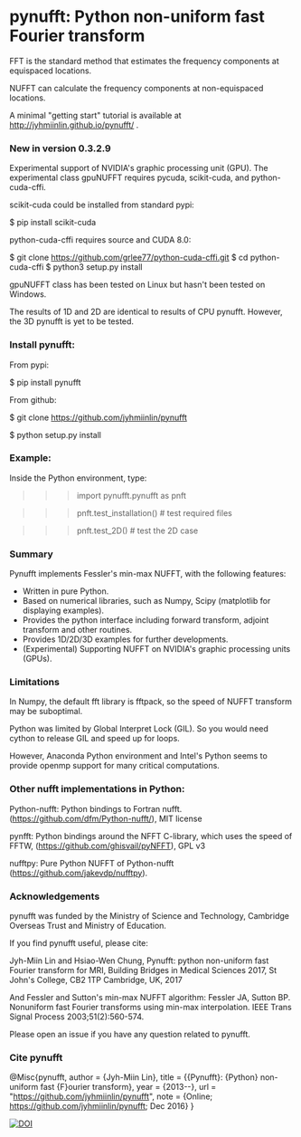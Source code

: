 # pynufft: Python non-uniform fast Fourier transform


FFT is the standard method that estimates the frequency components at equispaced locations.

NUFFT can calculate the frequency components at non-equispaced locations.

A minimal "getting start" tutorial is available at http://jyhmiinlin.github.io/pynufft/ .

### New in version 0.3.2.9

Experimental support of NVIDIA's graphic processing unit (GPU).
The experimental class gpuNUFFT requires pycuda, scikit-cuda, and python-cuda-cffi.

scikit-cuda could be installed from standard pypi:

$ pip install scikit-cuda

python-cuda-cffi requires source and CUDA 8.0:

$ git clone https://github.com/grlee77/python-cuda-cffi.git
$ cd python-cuda-cffi
$ python3 setup.py install

gpuNUFFT class has been tested on Linux but hasn't been tested on Windows.

The results of 1D and 2D are identical to results of CPU pynufft. However, the 3D pynufft is yet to be tested.

### Install pynufft:

From pypi:

$ pip install pynufft

From github:

$ git clone https://github.com/jyhmiinlin/pynufft

$ python setup.py install

### Example:

Inside the Python environment, type:


>>> import pynufft.pynufft as pnft

>>> pnft.test_installation() # test required files

>>> pnft.test_2D() # test the 2D case


### Summary

Pynufft implements Fessler's min-max NUFFT, with the following features:

- Written in pure Python.
- Based on numerical libraries, such as Numpy, Scipy (matplotlib for displaying examples).
- Provides the python interface including forward transform, adjoint transform and other routines.
- Provides 1D/2D/3D examples for further developments.
- (Experimental) Supporting NUFFT on NVIDIA's graphic processing units (GPUs).

### Limitations

In Numpy, the default fft library is fftpack, so the speed of NUFFT transform may be suboptimal.

Python was limited by Global Interpret Lock (GIL). So you would need cython to release GIL and speed up for loops.

However, Anaconda Python environment and Intel's Python seems to provide openmp support for many critical computations.

### Other nufft implementations in Python:

Python-nufft: Python bindings to Fortran nufft. (https://github.com/dfm/Python-nufft/), MIT license

pynfft: Python bindings around the NFFT C-library, which uses the speed of FFTW, (https://github.com/ghisvail/pyNFFT), GPL v3

nufftpy: Pure Python NUFFT of Python-nufft (https://github.com/jakevdp/nufftpy). 

### Acknowledgements

pynufft was funded by the Ministry of Science and Technology, Cambridge Overseas Trust and Ministry of Education.  

If you find pynufft useful, please cite:

Jyh-Miin Lin and Hsiao-Wen Chung, Pynufft: python non-uniform fast Fourier transform for MRI, Building Bridges in Medical Sciences 2017, St John's College, CB2 1TP Cambridge, UK, 2017

And Fessler and Sutton's min-max NUFFT algorithm:
Fessler JA, Sutton BP. Nonuniform fast Fourier transforms using min-max interpolation. IEEE Trans Signal Process 2003;51(2):560-574.

Please open an issue if you have any question related to pynufft.

### Cite pynufft

@Misc{pynufft, author = {Jyh-Miin Lin}, title = {{Pynufft}: {Python} non-uniform fast {F}ourier transform}, year = {2013--}, url = "https://github.com/jyhmiinlin/pynufft", note = {Online; https://github.com/jyhmiinlin/pynufft; Dec 2016} }

[![DOI](https://zenodo.org/badge/49985083.svg)](https://zenodo.org/badge/latestdoi/49985083)

